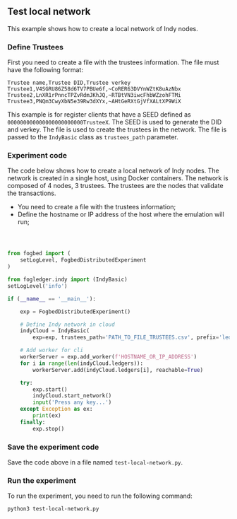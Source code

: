 ## Test local network

This example shows how to create a local network of Indy nodes.

### Define Trustees
First you need to create a file with the trustees information. The file must have the following format:

```csv	
Trustee name,Trustee DID,Trustee verkey
Trustee1,V4SGRU86Z58d6TV7PBUe6f,~CoRER63DVYnWZtK8uAzNbx
Trustee2,LnXR1rPnncTPZvRdmJKhJQ,~RTBtVN3iwcFhbWZzohFTMi
Trustee3,PNQm3CwyXbN5e39Rw3dXYx,~AHtGeRXtGjVfXALtXP9WiX
```

This example is for register clients that have a SEED defined as `000000000000000000000000TrusteeX`. The SEED is used to generate the DID and verkey. The file is used to create the trustees in the network. The file is passed to the `IndyBasic` class as `trustees_path` parameter.


### Experiment code

The code below shows how to create a local network of Indy nodes. The network is created in a single host, using Docker containers. The network is composed of 4 nodes, 3 trustees. The trustees are the nodes that validate the transactions. 

- You need to create a file with the trustees information;
- Define the hostname or IP address of the host where the emulation will run;

```py



from fogbed import (
    setLogLevel, FogbedDistributedExperiment
)

from fogledger.indy import (IndyBasic)
setLogLevel('info')

if (__name__ == '__main__'):

    exp = FogbedDistributedExperiment()

    # Define Indy network in cloud
    indyCloud = IndyBasic(
        exp=exp, trustees_path='PATH_TO_FILE_TRUSTEES.csv', prefix='ledger',  nodes_number=4)

    # Add worker for cli
    workerServer = exp.add_worker(f'HOSTNAME_OR_IP_ADDRESS')
    for i in range(len(indyCloud.ledgers)):
        workerServer.add(indyCloud.ledgers[i], reachable=True)

    try:
        exp.start()
        indyCloud.start_network()
        input('Press any key...')
    except Exception as ex:
        print(ex)
    finally:
        exp.stop()
```

### Save the experiment code

Save the code above in a file named `test-local-network.py`.

### Run the experiment

To run the experiment, you need to run the following command:

```bash
python3 test-local-network.py
```